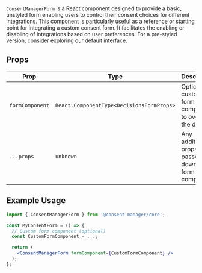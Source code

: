 # <ConsentManagerForm />

`ConsentManagerForm` is a React component designed to provide a basic, unstyled form enabling users to control their consent choices for different integrations. This component is particularly useful as a reference or starting point for integrating a custom consent form. It facilitates the enabling or disabling of integrations based on user preferences. For a pre-styled version, consider exploring our default interface.

## Props
| Prop           | Type                        | Description                                                  |
|----------------|-----------------------------|--------------------------------------------------------------|
| `formComponent`| `React.ComponentType<DecisionsFormProps>` | Optional. A custom form component to override the default.   |
| `...props`     | `unknown`                   | Any additional props are passed down to the form component.  |

## Example Usage
```jsx
import { ConsentManagerForm } from '@consent-manager/core';

const MyConsentForm = () => {
  // Custom form component (optional)
  const CustomFormComponent = ...; 

  return (
    <ConsentManagerForm formComponent={CustomFormComponent} />
  );
};
```
